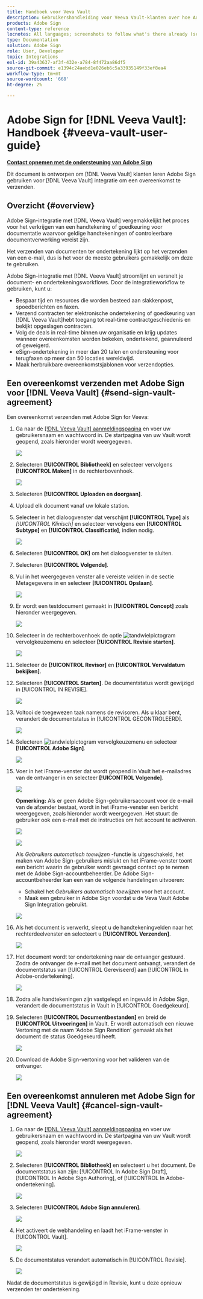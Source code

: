 ```yaml
---
title: Handboek voor Veva Vault
description: Gebruikershandleiding voor Veeva Vault-klanten over hoe Adobe Sign-integratie met Veeva kan worden gebruikt
products: Adobe Sign
content-type: reference
locnotes: All languages; screenshots to follow what's there already (seems there is a mix within a given language version of the article)
type: Documentation
solution: Adobe Sign
role: User, Developer
topic: Integrations
exl-id: 39a43637-af3f-432e-a784-8f472aa86df5
source-git-commit: e1394c24aebd1e026eb6c5a33935149f33ef8ea4
workflow-type: tm+mt
source-wordcount: '668'
ht-degree: 2%

---
```


# Adobe Sign for [!DNL Veeva Vault]: Handboek {#veeva-vault-user-guide}

[**Contact opnemen met de ondersteuning van Adobe Sign**](https://adobe.com/go/adobesign-support-center_nl)

Dit document is ontworpen om [!DNL Veeva Vault] klanten leren Adobe Sign gebruiken voor [!DNL Veeva Vault] integratie om een overeenkomst te verzenden.

## Overzicht {#overview}

Adobe Sign-integratie met [!DNL Veeva Vault] vergemakkelijkt het proces voor het verkrijgen van een handtekening of goedkeuring voor documentatie waarvoor geldige handtekeningen of controleerbare documentverwerking vereist zijn.

Het verzenden van documenten ter ondertekening lijkt op het verzenden van een e-mail, dus is het voor de meeste gebruikers gemakkelijk om deze te gebruiken.

Adobe Sign-integratie met [!DNL Veeva Vault] stroomlijnt en versnelt je document- en ondertekeningsworkflows. Door de integratieworkflow te gebruiken, kunt u:

* Bespaar tijd en resources die worden besteed aan slakkenpost, spoedberichten en faxen.
* Verzend contracten ter elektronische ondertekening of goedkeuring van [!DNL Veeva Vault]hebt toegang tot real-time contractgeschiedenis en bekijkt opgeslagen contracten.
* Volg de deals in real-time binnen uw organisatie en krijg updates wanneer overeenkomsten worden bekeken, ondertekend, geannuleerd of geweigerd.
* eSign-ondertekening in meer dan 20 talen en ondersteuning voor terugfaxen op meer dan 50 locaties wereldwijd.
* Maak herbruikbare overeenkomstsjablonen voor verzendopties.

## Een overeenkomst verzenden met Adobe Sign voor [!DNL Veeva Vault] {#send-sign-vault-agreement}

Een overeenkomst verzenden met Adobe Sign for Veeva:

1. Ga naar de [[!DNL Veeva Vault] aanmeldingspagina](https://login.veevavault.com/) en voer uw gebruikersnaam en wachtwoord in. De startpagina van uw Vault wordt geopend, zoals hieronder wordt weergegeven.

   ![](images/vault-home.png)

1. Selecteren **[!UICONTROL Bibliotheek]** en selecteer vervolgens **[!UICONTROL Maken]** in de rechterbovenhoek.

   ![](images/create-library.png)

1. Selecteren **[!UICONTROL Uploaden en doorgaan]**.

1. Upload elk document vanaf uw lokale station.

1. Selecteer in het dialoogvenster dat verschijnt **[!UICONTROL Type]** als *[!UICONTROL Klinisch]* en selecteer vervolgens een **[!UICONTROL Subtype]** en **[!UICONTROL Classificatie]**, indien nodig.

   ![](images/choose-document-type.png)

1. Selecteren **[!UICONTROL OK]** om het dialoogvenster te sluiten.

1. Selecteren **[!UICONTROL Volgende]**.

1. Vul in het weergegeven venster alle vereiste velden in de sectie Metagegevens in en selecteer **[!UICONTROL Opslaan]**.

   ![](images/metadata-details.png)

1. Er wordt een testdocument gemaakt in **[!UICONTROL Concept]** zoals hieronder weergegeven.

   ![](images/document-draft.png)

1. Selecteer in de rechterbovenhoek de optie ![tandwielpictogram](images/icon-gear.png) vervolgkeuzemenu en selecteer **[!UICONTROL Revisie starten]**.

   ![](images/start-review.png)

1. Selecteer de **[!UICONTROL Revisor]** en **[!UICONTROL Vervaldatum bekijken]**.

1. Selecteren **[!UICONTROL Starten]**. De documentstatus wordt gewijzigd in [!UICONTROL IN REVISIE].

   ![](images/in-review.png)

1. Voltooi de toegewezen taak namens de revisoren. Als u klaar bent, verandert de documentstatus in [!UICONTROL GECONTROLEERD].

   ![](images/reviewed-status.png)

1. Selecteren ![tandwielpictogram](images/icon-gear.png) vervolgkeuzemenu en selecteer **[!UICONTROL Adobe Sign]**.

   ![](images/select-adobe-sign.png)

1. Voer in het iFrame-venster dat wordt geopend in Vault het e-mailadres van de ontvanger in en selecteer **[!UICONTROL Volgende]**.

   ![](images/iframe.png)

   **Opmerking:** Als er geen Adobe Sign-gebruikersaccount voor de e-mail van de afzender bestaat, wordt in het iFrame-venster een bericht weergegeven, zoals hieronder wordt weergegeven. Het stuurt de gebruiker ook een e-mail met de instructies om het account te activeren.

   ![](images/iFrame-registration-message.png)

   ![](images/iFrame-confirm-email.png)

   Als *Gebruikers automatisch toewijzen* -functie is uitgeschakeld, het maken van Adobe Sign-gebruikers mislukt en het iFrame-venster toont een bericht waarin de gebruiker wordt gevraagd contact op te nemen met de Adobe Sign-accountbeheerder. De Adobe Sign-accountbeheerder kan een van de volgende handelingen uitvoeren:

   * Schakel het *Gebruikers automatisch toewijzen* voor het account.
   * Maak een gebruiker in Adobe Sign voordat u de Veva Vault Adobe Sign Integration gebruikt.

   ![](images/iFrame-contact-administrator.png)

1. Als het document is verwerkt, sleept u de handtekeningvelden naar het rechterdeelvenster en selecteert u **[!UICONTROL Verzenden]**.

   ![](images/add-signature-fields.png)

1. Het document wordt ter ondertekening naar de ontvanger gestuurd. Zodra de ontvanger de e-mail met het document ontvangt, verandert de documentstatus van [!UICONTROL Gereviseerd] aan [!UICONTROL In Adobe-ondertekening].

   ![](images/in-adobe-signing.png)

1. Zodra alle handtekeningen zijn vastgelegd en ingevuld in Adobe Sign, verandert de documentstatus in Vault in [!UICONTROL Goedgekeurd].

1. Selecteren **[!UICONTROL Documentbestanden]** en breid de **[!UICONTROL Uitvoeringen]** in Vault. Er wordt automatisch een nieuwe Vertoning met de naam &#39;Adobe Sign Rendition&#39; gemaakt als het document de status Goedgekeurd heeft.

   ![](images/document-files.png)

1. Download de Adobe Sign-vertoning voor het valideren van de ontvanger.

   ![](images/verify-signature.png)

## Een overeenkomst annuleren met Adobe Sign for [!DNL Veeva Vault] {#cancel-sign-vault-agreement}

1. Ga naar de [[!DNL Veeva Vault] aanmeldingspagina](https://login.veevavault.com/) en voer uw gebruikersnaam en wachtwoord in. De startpagina van uw Vault wordt geopend, zoals hieronder wordt weergegeven.

   ![](images/vault-home.png)

1. Selecteren **[!UICONTROL Bibliotheek]** en selecteert u het document. De documentstatus kan zijn: [!UICONTROL In Adobe Sign Draft], [!UICONTROL In Adobe Sign Authoring], of [!UICONTROL In Adobe-ondertekening].

   ![](images/document-adobe-sign-authoring.png)

1. Selecteren **[!UICONTROL Adobe Sign annuleren]**.

   ![](images/cancel-document.png)

1. Het activeert de webhandeling en laadt het iFrame-venster in [!UICONTROL Vault].

   ![](images/cancelled-document.png)

1. De documentstatus verandert automatisch in [!UICONTROL Revisie].

   ![](images/cancel-reviewed.png)

Nadat de documentstatus is gewijzigd in Revisie, kunt u deze opnieuw verzenden ter ondertekening.
